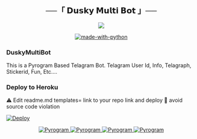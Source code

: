 <h2 align="center">
    ──「 𝗗𝘂𝘀𝗸𝘆 𝗠𝘂𝗹𝘁𝗶 𝗕𝗼𝘁 」──
</h2>

<p align="center">
  <img src="https://telegra.ph/file/54719212c505f89953c39.jpg">
</p>
<p align="center">
<a href="https://python.org"><img src="http://forthebadge.com/images/badges/made-with-python.svg" alt="made-with-python"></a>

### DuskyMultiBot

This is a Pyrogram Based Telagram Bot. Telagram User Id, Info, Telagraph, Stickerid, Fun, Etc....

### Deploy to Heroku

⚠️ Edit readme.md templates= link to your repo link and deploy  🙏 avoid source code violation 

[![Deploy](https://www.herokucdn.com/deploy/button.svg)](https://heroku.com/deploy?template=https://github.com/DuskyMusic/DuskyMultiBot)

<p align="center">
<a href="https://t.me/OFFICIAL_DUSKY"> <img src="https://img.shields.io/badge/Dusky-black?style=for-the-badge&logo=github" alt="Pyrogram" /> </a> 
<a href="https://t.me/DuskysSupport"> <img src="https://img.shields.io/badge/Dusky-Support-black?style=for-the-badge&logo=github" alt="Pyrogram" /> </a>
<a href="https://t.me/DuskysUpdates"> <img src="https://img.shields.io/badge/Dusky-Updates-black?style=for-the-badge&logo=github" alt="Pyrogram" /> </a>
<a href="https://t.me/DuskysTeam"> <img src="https://img.shields.io/badge/Dusky-Team-black?style=for-the-badge&logo=github" alt="Pyrogram" /> </a>
